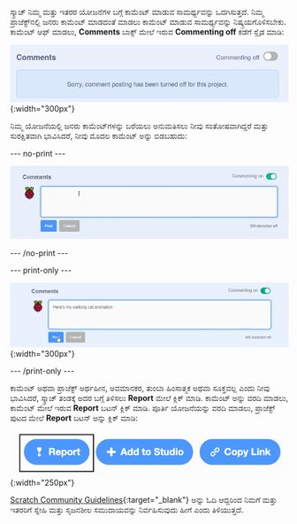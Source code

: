 ಸ್ಕ್ರಾಚ್ ನಿಮ್ಮ ಮತ್ತು ಇತರರ ಯೋಜನೆಗಳ ಬಗ್ಗೆ ಕಾಮೆಂಟ್ ಮಾಡುವ ಸಾಮರ್ಥ್ಯವನ್ನು ಒದಗಿಸುತ್ತದೆ. ನಿಮ್ಮ ಪ್ರಾಜೆಕ್ಟ್‌ನಲ್ಲಿ ಜನರು ಕಾಮೆಂಟ್ ಮಾಡದಂತೆ ಮಾಡಲು ಕಾಮೆಂಟ್ ಮಾಡುವ ಸಾಮರ್ಥ್ಯವನ್ನು ನಿಷ್ಕ್ರಯಗೊಳಿಸಬೇಕು. ಕಾಮೆಂಟ್ ಆಫ್ ಮಾಡಲು, **Comments** ಬಾಕ್ಸ್ ಮೇಲೆ ಇರುವ **Commenting off** ಕಡೆಗೆ ಸ್ಲೈಡ ಮಾಡಿ:

![The slider above the 'Comments' box is in the 'Commenting off' position. A message is shown saying "Sorry, comment posting has been turned off for this project."](images/comments-off.png){:width="300px"}

ನಿಮ್ಮ ಯೋಜನೆಯಲ್ಲಿ ಜನರು ಕಾಮೆಂಟ್‌ಗಳನ್ನು ಬರೆಯಲು ಅನುಮತಿಸಲು ನೀವು ಸಂತೋಷವಾಗಿದ್ದರೆ ಮತ್ತು ಸುರಕ್ಷಿತವಾಗಿ ಭಾವಿಸಿದರೆ, ನೀವು ಮೊದಲ ಕಾಮೆಂಟ್ ಅನ್ನು ಬಿಡಬಹುದು:

--- no-print ---

![Typing "Here's my walking cat animation" in the 'Comments' box, then clicking the blue 'Post' button below the comment to post it. The slider above the 'Comments' box is in the 'Commenting on' position.](images/add_comments.gif)

--- /no-print ---

--- print-only ---

![Clicking the blue 'Post' button below the comment to post it. The slider above the 'Comments' box is in the 'Commenting on' position.](images/add_comments.png){:width="300px"}

--- /print-only ---

ಕಾಮೆಂಟ್ ಅಥವಾ ಪ್ರಾಜೆಕ್ಟ್ ಅರ್ಥಹೀನ, ಅವಮಾನಕರ, ತುಂಬಾ ಹಿಂಸಾತ್ಮಕ ಅಥವಾ ಸೂಕ್ತವಲ್ಲ ಎಂದು ನೀವು ಭಾವಿಸಿದರೆ, ಸ್ಕ್ರಾಚ್ ತಂಡಕ್ಕೆ ಅದರ ಬಗ್ಗೆ ತಿಳಿಸಲು **Report** ಮೇಲೆ ಕ್ಲಿಕ್ ಮಾಡಿ. ಕಾಮೆಂಟ್ ಅನ್ನು ವರದಿ ಮಾಡಲು, ಕಾಮೆಂಟ್ ಮೇಲೆ ಇರುವ **Report** ಬಟನ್ ಕ್ಲಿಕ್ ಮಾಡಿ. ಪೂರ್ತಿ ಯೋಜನೆಯನ್ನು ವರದಿ ಮಾಡಲು, ಪ್ರಾಜೆಕ್ಟ್ ಪುಟದ ಮೇಲೆ **Report** ಬಟನ್ ಅನ್ನು ಕ್ಲಿಕ್ ಮಾಡಿ:

![The 'Report' button highlighted.](images/add_report.png){:width="250px"}

[Scratch Community Guidelines](https://scratch.mit.edu/community_guidelines){:target="_blank"} ಅನ್ನು ಓದಿ ಆದ್ದರಿಂದ ನಿಮಗೆ ಮತ್ತು ಇತರರಿಗೆ ಸ್ನೇಹಿ ಮತ್ತು ಸೃಜನಶೀಲ ಸಮುದಾಯವನ್ನು ನಿರ್ವಹಿಸುವುದು ಹೀಗೆ ಎಂದು ತಿಳಿಯುತ್ತದೆ.
